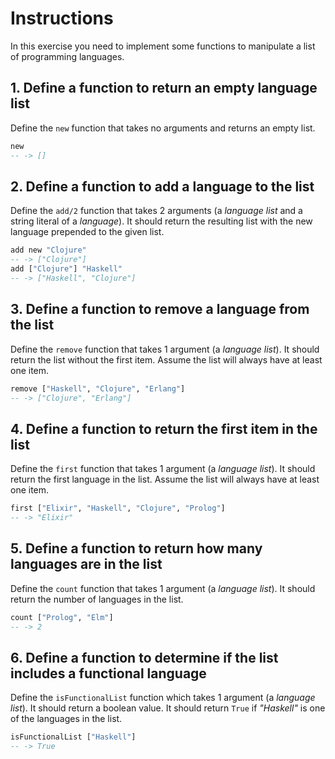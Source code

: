 # Instructions

In this exercise you need to implement some functions to manipulate a list of programming languages.

## 1. Define a function to return an empty language list

Define the `new` function that takes no arguments and returns an empty list.

```haskell
new
-- -> []
```

## 2. Define a function to add a language to the list

Define the `add/2` function that takes 2 arguments (a _language list_ and a string literal of a _language_).
It should return the resulting list with the new language prepended to the given list.

```haskell
add new "Clojure"
-- -> ["Clojure"]
add ["Clojure"] "Haskell"
-- -> ["Haskell", "Clojure"]
```

## 3. Define a function to remove a language from the list

Define the `remove` function that takes 1 argument (a _language list_).
It should return the list without the first item. Assume the list will always have at least one item.

```haskell
remove ["Haskell", "Clojure", "Erlang"]
-- -> ["Clojure", "Erlang"]
```

## 4. Define a function to return the first item in the list

Define the `first` function that takes 1 argument (a _language list_).
It should return the first language in the list.
Assume the list will always have at least one item.

```haskell
first ["Elixir", "Haskell", "Clojure", "Prolog"]
-- -> "Elixir"
```

## 5. Define a function to return how many languages are in the list

Define the `count` function that takes 1 argument (a _language list_). 
It should return the number of languages in the list.

```haskell
count ["Prolog", "Elm"]
-- -> 2
```

## 6. Define a function to determine if the list includes a functional language

Define the `isFunctionalList` function which takes 1 argument (a _language list_). 
It should return a boolean value. 
It should return `True` if _"Haskell"_ is one of the languages in the list.

```haskell
isFunctionalList ["Haskell"]
-- -> True
```
